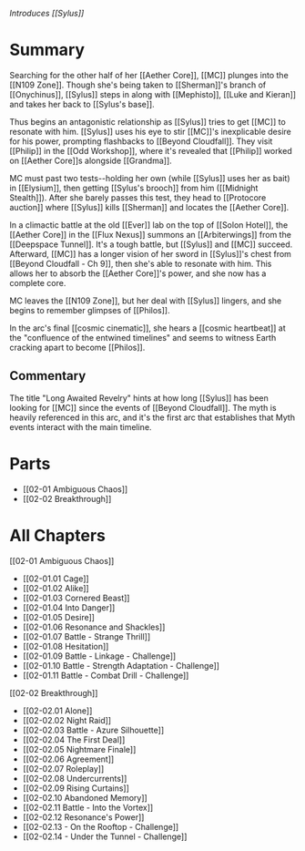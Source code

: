 *Introduces [[Sylus]]*
# Summary
Searching for the other half of her [[Aether Core]], [[MC]] plunges into the [[N109 Zone]]. Though she's being taken to [[Sherman]]'s branch of [[Onychinus]], [[Sylus]] steps in along with [[Mephisto]], [[Luke and Kieran]] and takes her back to [[Sylus's base]].

Thus begins an antagonistic relationship as [[Sylus]] tries to get [[MC]] to resonate with him. [[Sylus]] uses his eye to stir [[MC]]'s inexplicable desire for his power, prompting flashbacks to [[Beyond Cloudfall]]. They visit [[Philip]] in the [[Odd Workshop]], where it's revealed that [[Philip]] worked on [[Aether Core]]s alongside [[Grandma]].

MC must past two tests--holding her own (while [[Sylus]] uses her as bait) in [[Elysium]], then getting [[Sylus's brooch]] from him ([[Midnight Stealth]]). After she barely passes this test, they head to [[Protocore auction]] where [[Sylus]] kills [[Sherman]] and locates the [[Aether Core]]. 

In a climactic battle at the old [[Ever]] lab on the top of [[Solon Hotel]], the [[Aether Core]] in the [[Flux Nexus]] summons an [[Arbiterwings]] from the [[Deepspace Tunnel]]. It's a tough battle, but [[Sylus]] and [[MC]] succeed. Afterward, [[MC]] has a longer vision of her sword in [[Sylus]]'s chest from [[Beyond Cloudfall - Ch 9]], then she's able to resonate with him. This allows her to absorb the [[Aether Core]]'s power, and she now has a complete core.

MC leaves the [[N109 Zone]], but her deal with [[Sylus]] lingers, and she begins to remember glimpses of [[Philos]].

In the arc's final [[cosmic cinematic]], she hears a [[cosmic heartbeat]] at the "confluence of the entwined timelines" and seems to witness Earth cracking apart to become [[Philos]].

## Commentary
The title "Long Awaited Revelry" hints at how long [[Sylus]] has been looking for [[MC]] since the events of [[Beyond Cloudfall]]. The myth is heavily referenced in this arc, and it's the first arc that establishes that Myth events interact with the main timeline.

# Parts
* [[02-01 Ambiguous Chaos]]
* [[02-02 Breakthrough]]

# All Chapters

 [[02-01 Ambiguous Chaos]]
 * [[02-01.01 Cage]]
 * [[02-01.02 Alike]]
 * [[02-01.03 Cornered Beast]]
 * [[02-01.04 Into Danger]]
 * [[02-01.05 Desire]]
 * [[02-01.06 Resonance and Shackles]]
 * [[02-01.07 Battle - Strange Thrill]]
 * [[02-01.08 Hesitation]]
 * [[02-01.09 Battle - Linkage - Challenge]]
 * [[02-01.10 Battle - Strength Adaptation - Challenge]]
 * [[02-01.11 Battle - Combat Drill - Challenge]]

[[02-02 Breakthrough]]
* [[02-02.01 Alone]]
* [[02-02.02 Night Raid]]
* [[02-02.03 Battle - Azure Silhouette]]
* [[02-02.04 The First Deal]]
* [[02-02.05 Nightmare Finale]]
* [[02-02.06 Agreement]]
* [[02-02.07 Roleplay]]
* [[02-02.08 Undercurrents]]
* [[02-02.09 Rising Curtains]]
* [[02-02.10 Abandoned Memory]]
* [[02-02.11 Battle - Into the Vortex]]
* [[02-02.12 Resonance's Power]]
* [[02-02.13 - On the Rooftop - Challenge]]
* [[02-02.14 - Under the Tunnel - Challenge]]